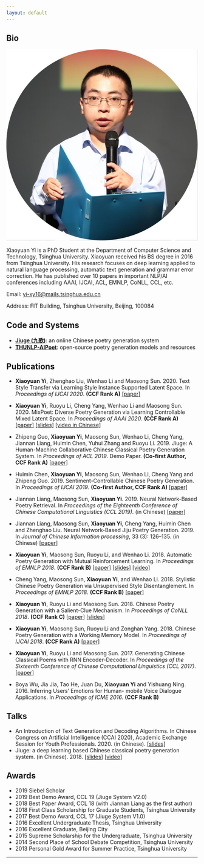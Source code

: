 ```yaml
---
layout: default
---
```


## Bio

<img class="profile-picture" src="me.jpg">

Xiaoyuan Yi is a PhD Student at the Department of Computer Science and Technology, Tsinghua University. Xiaoyuan received his BS degree in 2016 from Tsinghua University. His research focuses on deep learning applied to natural language processing, automatic text generation and grammar error correction. He has published over 10 papers in important NLP/AI conferences including AAAI, IJCAI, ACL, EMNLP, CoNLL, CCL, etc.

Email: yi-xy16@mails.tsinghua.edu.cn

Address: FIT Building, Tsinghua University, Beijing, 100084

## Code and Systems

* [**Jiuge (九歌)**](http://jiuge.thunlp.org/): an online Chinese poetry generation system
* [**THUNLP-AIPoet**](https://github.com/THUNLP-AIPoet): open-source poetry generation models and resources

## Publications

* **Xiaoyuan Yi**, Zhenghao Liu, Wenhao Li and Maosong Sun. 2020. Text Style Transfer via Learning Style
Instance Supported Latent Space. In *Proceedings of IJCAI 2020*. **(CCF Rank A)** [[paper]](papers/ijcai20_styins.pdf)

* **Xiaoyuan Yi**, Ruoyu Li, Cheng Yang, Wenhao Li and Maosong Sun. 2020. MixPoet: Diverse Poetry
Generation via Learning Controllable Mixed Latent Space. In *Proceedings of AAAI 2020*. **(CCF Rank A)** [[paper]](papers/aaai20_mixpoet.pdf) [[slides]](slides/mixpoet.pdf) [[video in Chinese]](https://www.bilibili.com/video/BV1Sz4y1Q7WM)

* Zhipeng Guo, **Xiaoyuan Yi**, Maosong Sun, Wenhao Li, Cheng Yang, Jiannan Liang, Huimin Chen,
Yuhui Zhang and Ruoyu Li. 2019. Jiuge: A Human-Machine Collaborative Chinese Classical Poetry
Generation System. In *Proceedings of ACL 2019*. Demo Paper. **(Co-first Author, CCF Rank A)** [[paper]](papers/acl19_demo.pdf)

* Huimin Chen, **Xiaoyuan Yi**, Maosong Sun, Wenhao Li, Cheng Yang and Zhipeng Guo. 2019.
Sentiment-Controllable Chinese Poetry Generation. In *Proceedings of IJCAI 2019*. **(Co-first Author, CCF Rank A)** [[paper]](papers/ijcai19_sentiment.pdf)

* Jiannan Liang, Maosong Sun, **Xiaoyuan Yi**. 2019. Neural Network-Based Poetry Retrieval. In *Proceedings of the
Eighteenth Conference of Chinese Computational Linguistics (CCL 2019)*. (in Chinese) [[paper]](papers/ccl19_poetryir.pdf)

* Jiannan Liang, Maosong Sun, **Xiaoyuan Yi**, Cheng Yang, Huimin Chen and Zhenghao Liu. Neural Network-Based
Jiju Poetry Generation. 2019. In *Journal of Chinese Information processing*, 33 (3): 126–135. (in Chinese) [[paper]](papers/jiju.pdf)

* **Xiaoyuan Yi**, Maosong Sun, Ruoyu Li, and Wenhao Li. 2018. Automatic Poetry Generation with Mutual
Reinforcement Learning. In *Proceedings of EMNLP 2018*. **(CCF Rank B)** [[paper]](papers/emnlp18_mrl.pdf) [[slides]](slides/mrlpoetry.pdf) [[video]](https://vimeo.com/305925622)

* Cheng Yang, Maosong Sun, **Xiaoyuan Yi**, and Wenhao Li. 2018. Stylistic Chinese Poetry Generation via
Unsupervised Style Disentanglement. In *Proceedings of EMNLP 2018*. **(CCF Rank B)** [[paper]](papers/emnlp18_uspg.pdf)

* **Xiaoyuan Yi**, Ruoyu Li and Maosong Sun. 2018. Chinese Poetry Generation with a Salient-Clue Mechanism. In *Proceedings of CoNLL 2018*. **(CCF Rank C)** [[paper]](papers/conll18_salinet.pdf) [[slides]](slides/salientclue.pdf)

* **Xiaoyuan Yi**, Maosong Sun, Ruoyu Li and Zonghan Yang. 2018. Chinese Poetry Generation with a Working
Memory Model. In *Proceedings of IJCAI 2018*. **(CCF Rank A)** [[paper]](papers/ijcai18_wm.pdf)

* **Xiaoyuan Yi**, Ruoyu Li and Maosong Sun. 2017. Generating Chinese Classical Poems with RNN Encoder-Decoder.
In *Proceedings of the Sixteenth Conference of Chinese Computational Linguistics (CCL 2017)*. [[paper]](papers/ccl17_gru.pdf)

* Boya Wu, Jia Jia, Tao He, Juan Du, **Xiaoyuan Yi** and Yishuang Ning. 2016. Inferring Users’ Emotions for Human-
mobile Voice Dialogue Applications. In *Proceedings of ICME 2016*. **(CCF Rank B)**

## Talks
* An Introduction of Text Generation and Decoding Algorithms.  In Chinese Congress on Artificial Intelligence (CCAI 2020), Academic Exchange Session for Youth Professionals. 2020. (in Chinese).  [[slides]](slides/text_generation.pdf) 
* Jiuge: a deep learning based Chinese classical poetry generation system. (in Chinese). 2018. [[slides]](slides/jiuge.pdf) [[video]](https://mooc.yanxishe.com/open/course/545?=Leiphone)

## Awards

* 2019 Siebel Scholar
* 2019 Best Demo Award, CCL 19 (Jiuge System V2.0)
* 2018 Best Paper Award, CCL 18 (with Jiannan Liang as the first author)
* 2018 First Class Scholarship for Graduate Students, Tsinghua University
* 2017 Best Demo Award, CCL 17 (Jiuge System V1.0)
* 2016 Excellent Undergraduate Thesis, Tsinghua University
* 2016 Excellent Graduate, Beijing City
* 2015 Supreme Scholarship for the Undergraduate, Tsinghua University
* 2014 Second Place of School Debate Competition, Tsinghua University
* 2013 Personal Gold Award for Summer Practice, Tsinghua University

--------------
